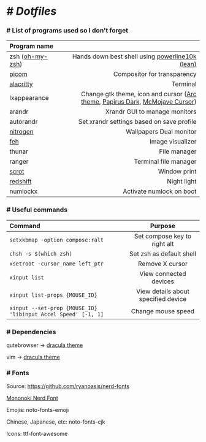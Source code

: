 # <i># Dotfiles</i>

### # List of programs used so I don't forget

| Program name                                                       |                                                                                                                                                                                                                                                       |
| :----------------------------------------------------------------- | ----------------------------------------------------------------------------------------------------------------------------------------------------------------------------------------------------------------------------------------------------: |
| zsh ([oh-my-zsh](https://ohmyz.sh/))                               |                                                                                                                                                           Hands down best shell using [powerline10k (lean)](https://github.com/romkatv/powerlevel10k) |
| [picom](https://wiki.archlinux.org/index.php/Picom)                |                                                                                                                                                                                                                           Compositor for transparency |
| [alacritty](https://github.com/alacritty/alacritty)                |                                                                                                                                                                                                                                              Terminal |
| lxappearance                                                       | Change gtk theme, icon and cursor ([Arc theme](https://wiki.archlinux.org/index.php/GTK#Themes), [Papirus Dark](https://github.com/PapirusDevelopmentTeam/papirus-icon-theme#installation), [McMojave Cursor](https://www.gnome-look.org/p/1355701/)) |
| arandr                                                             |                                                                                                                                                                                                                         Xrandr GUI to manage monitors |
| autorandr                                                          |                                                                                                                                                                                                             Set xrandr settings based on save profile |
| [nitrogen](https://wiki.archlinux.org/index.php/Nitrogen)          |                                                                                                                                                                                                                               Wallpapers Dual monitor |
| [feh](https://wiki.archlinux.org/index.php/Feh)                    |                                                                                                                                                                                                                                      Image visualizer |
| thunar                                                             |                                                                                                                                                                                                                                          File manager |
| ranger                                                             |                                                                                                                                                                                                                                 Terminal file manager |
| [scrot](https://wiki.archlinux.org/index.php/Screen_capture#scrot) |                                                                                                                                                                                                                                          Window print |
| [redshift](https://wiki.archlinux.org/index.php/Redshift)          |                                                                                                                                                                                                                                           Night light |
| numlockx                                                           |                                                                                                                                                                                                                              Activate numlock on boot |

### # Useful commands

| Command                                                       |               Purpose               |
| :------------------------------------------------------------ | :---------------------------------: |
| `setxkbmap -option compose:ralt`                              |    Set compose key to right alt     |
| `chsh -s $(which zsh)`                                        |      Set zsh as default shell       |
| `xsetroot -cursor_name left_ptr`                              |           Remove X cursor           |
| `xinput list`                                                 |       View connected devices        |
| `xinput list-props {MOUSE_ID}`                                | View details about specified device |
| `xinput --set-prop {MOUSE_ID} 'libinput Accel Speed' [-1, 1]` |         Change mouse speed          |

### # Dependencies

qutebrowser -> [dracula theme](https://draculatheme.com/qutebrowser/)

vim -> [dracula theme](https://draculatheme.com/vim)

### # Fonts

Source: https://github.com/ryanoasis/nerd-fonts

[Mononoki Nerd Font](https://aur.archlinux.org/packages/nerd-fonts-mononoki/)

Emojis: noto-fonts-emoji

Chinese, Japanese, etc: noto-fonts-cjk

Icons: ttf-font-awesome
